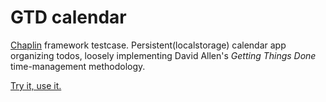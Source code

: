 # GTD calendar
[Chaplin](https://github.com/chaplinjs/chaplin) framework testcase.
Persistent(localstorage) calendar app organizing todos, loosely implementing David Allen's *Getting Things Done* time-management methodology.

[Try it, use it.](http://kecs.github.io/gtd_calendar/)
